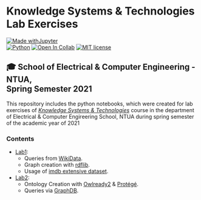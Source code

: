# Knowledge Systems & Technologies Lab Exercises
[![Made withJupyter](https://img.shields.io/badge/Made%20with-Jupyter-orange?style=for-the-badge&logo=Jupyter)](https://jupyter.org/try) <br/>
[![Python](https://img.shields.io/badge/Python-3.7-blue.svg)](https://www.python.org/)
[![Open In Collab](https://colab.research.google.com/assets/colab-badge.svg)](https://colab.research.google.com/github/john98nf/Knowledge_Systems_Lab)
[![MIT license](https://img.shields.io/badge/License-MIT-blue.svg)](https://github.com/john98nf/Knowledge_Systems_Lab/blob/master/LICENSE)


## 🎓 School of Electrical & Computer Engineering - NTUA, <br/>Spring Semester 2021

This repository includes the python notebooks, which were created for lab exercises of [*Knowledge Systems & Technologies*](https://www.ece.ntua.gr/en/undergraduate/courses/3183) course in the department of Electrical & Computer Engireering School, NTUA during spring semester of the academic year of 2021

### Contents
* [Lab1](https://github.com/john98nf/Knowledge_Systems_Lab/tree/main/notebooks/lab1): 
  * Queries from [WikiData](https://www.wikidata.org/wiki/Wikidata:Main_Page).
  * Graph creation with [rdflib](https://rdflib.readthedocs.io/en/stable/).
  * Usage of [imdb extensive dataset](https://www.kaggle.com/stefanoleone992/imdb-extensive-dataset).
* [Lab2](https://github.com/john98nf/Knowledge_Systems_Lab/tree/main/notebooks/lab2): 
  * Ontology Creation with [Owlready2](https://pypi.org/project/Owlready2/) & [Protégé](https://protege.stanford.edu/).
  * Queries via [GraphDB](https://graphdb.ontotext.com/).
